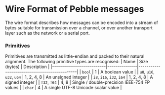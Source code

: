 # Wire Format of Pebble messages
The wire format describes how messages can be encoded into a stream of bytes suitable for transmission over a
channel, or over another transport layer such as the network or a serial port.

### Primitives
Primitives are transmitted as little-endian and packed to their natural alignment. The following primitive types
are recognised:
| Name                      | Size (bytes)  | Description                                   |
|---------------------------|---------------|-----------------------------------------------|
| `bool`                    | 1             | A boolean value                               |
| `u8`, `u16`, `u32`, `u64` | 1, 2, 4, 8    | An unsigned integer                           |
| `i8`, `i16`, `i32`, `i64` | 1, 2, 4, 8    | A signed integer                              |
| `f32`, `f64`              | 4, 8          | Single / double-precision IEEE-754 FP values  |
| `char`                    | 4             | A single UTF-8 Unicode scalar value           |
